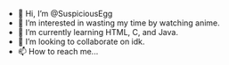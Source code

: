 - 👋 Hi, I’m @SuspiciousEgg
- 👀 I’m interested in wasting my time by watching anime. 
- 🌱 I’m currently learning HTML, C, and Java. 
- 💞️ I’m looking to collaborate on idk. 
- 📫 How to reach me...

<!---
SuspiciousEgg/SuspiciousEgg is a ✨ special ✨ repository because its `README.md` (this file) appears on your GitHub profile.
You can click the Preview link to take a look at your changes.
--->
